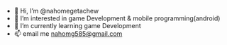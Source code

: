 - 👋 Hi, I’m @nahomegetachew
- 👀 I’m interested in game Development & mobile programming(android)
- 🌱 I’m currently learning game Development
- 📫 email me nahomg585@gmail.com 

